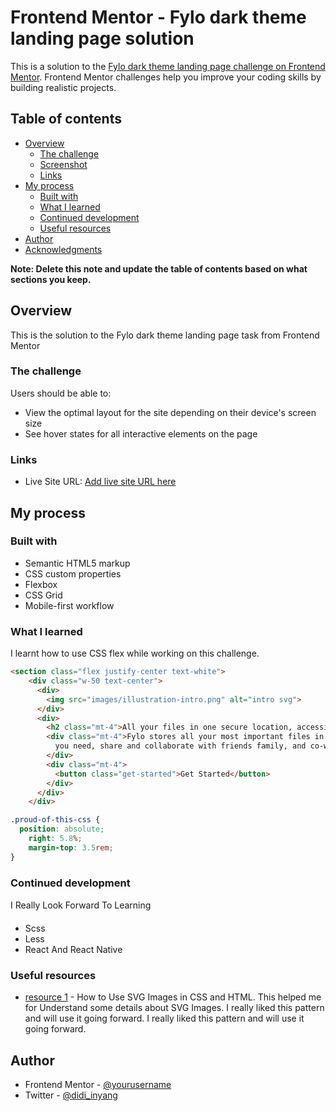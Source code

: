 # Frontend Mentor - Fylo dark theme landing page solution

This is a solution to the [Fylo dark theme landing page challenge on Frontend Mentor](https://www.frontendmentor.io/challenges/fylo-dark-theme-landing-page-5ca5f2d21e82137ec91a50fd). Frontend Mentor challenges help you improve your coding skills by building realistic projects. 

## Table of contents

- [Overview](#overview)
  - [The challenge](#the-challenge)
  - [Screenshot](#screenshot)
  - [Links](#links)
- [My process](#my-process)
  - [Built with](#built-with)
  - [What I learned](#what-i-learned)
  - [Continued development](#continued-development)
  - [Useful resources](#useful-resources)
- [Author](#author)
- [Acknowledgments](#acknowledgments)

**Note: Delete this note and update the table of contents based on what sections you keep.**

## Overview
This is the solution to the Fylo dark theme landing page task from Frontend Mentor
### The challenge

Users should be able to:

- View the optimal layout for the site depending on their device's screen size
- See hover states for all interactive elements on the page

### Links
- Live Site URL: [Add live site URL here](http://127.0.0.1:5501/fylo-dark-theme-landing-page-master/index.html)

## My process

### Built with

- Semantic HTML5 markup
- CSS custom properties
- Flexbox
- CSS Grid
- Mobile-first workflow

### What I learned

I learnt how to use CSS flex while working on this challenge.

```html
<section class="flex justify-center text-white">
    <div class="w-50 text-center">
      <div>
        <img src="images/illustration-intro.png" alt="intro svg">
      </div>
      <div>
        <h2 class="mt-4">All your files in one secure location, accessible anywhere.</h2>
        <div class="mt-4">Fylo stores all your most important files in one secure location. Access them wherever
          you need, share and collaborate with friends family, and co-workers.
        </div>
        <div class="mt-4">
          <button class="get-started">Get Started</button>
        </div>
      </div>
    </div>
```
```css
.proud-of-this-css {
  position: absolute;
    right: 5.8%;
    margin-top: 3.5rem;
}
```

### Continued development
I Really Look Forward To Learning

- Scss
- Less
- React And React Native

### Useful resources

- [resource 1](https://www.freecodecamp.org/news/use-svg-images-in-css-html/) - How to Use SVG Images in CSS and HTML. This helped me for Understand some details about SVG Images. I really liked this pattern and will use it going forward. I really liked this pattern and will use it going forward.


## Author
- Frontend Mentor - [@yourusername](https://www.frontendmentor.io/profile/yourusername)
- Twitter - [@didi_inyang](https://www.twitter.com/didi-inyang)



